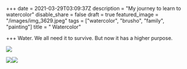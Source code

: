 +++
date = 2021-03-29T03:09:37Z
description = "My journey to learn to watercolor"
disable_share = false
draft = true
featured_image = "/images/img_3629.jpeg"
tags = ["watercolor", "brusho", "family", "painting"]
title = " Watercolor"

+++
Water.  We all need it to survive.  But now it has a higher purpose.

![](/images/2020-dreambox-may-14-17.jpg)

![](/images/hollyhocks-scan.jpg)![](/images/tuscan-landscape-geoff-kersey-april-2021.jpeg)